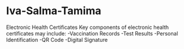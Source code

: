 # Iva-Salma-Tamima
Electronic Health Certificates
Key components of electronic health certificates may include:
-Vaccination Records
-Test Results
-Personal Identification
-QR Code
-Digital Signature

